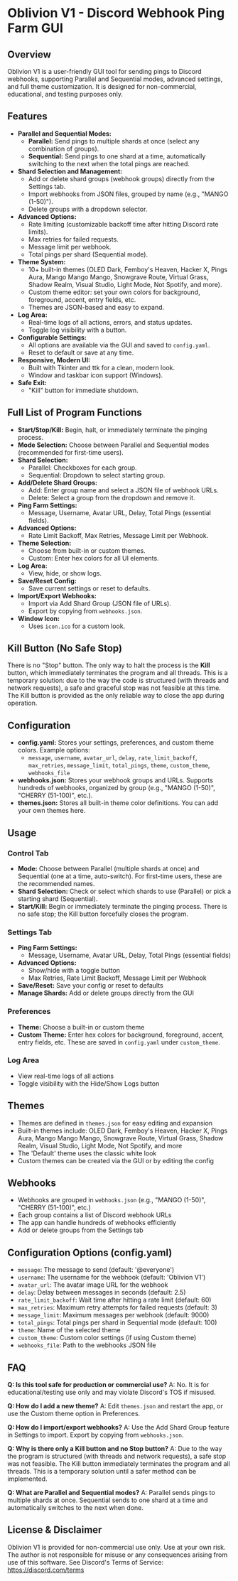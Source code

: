 # Oblivion V1 - Discord Webhook Ping Farm GUI

## Overview
Oblivion V1 is a user-friendly GUI tool for sending pings to Discord webhooks, supporting Parallel and Sequential modes, advanced settings, and full theme customization. It is designed for non-commercial, educational, and testing purposes only.

## Features
- **Parallel and Sequential Modes:**
  - **Parallel:** Send pings to multiple shards at once (select any combination of groups).
  - **Sequential:** Send pings to one shard at a time, automatically switching to the next when the total pings are reached.
- **Shard Selection and Management:**
  - Add or delete shard groups (webhook groups) directly from the Settings tab.
  - Import webhooks from JSON files, grouped by name (e.g., "MANGO (1-50)").
  - Delete groups with a dropdown selector.
- **Advanced Options:**
  - Rate limiting (customizable backoff time after hitting Discord rate limits).
  - Max retries for failed requests.
  - Message limit per webhook.
  - Total pings per shard (Sequential mode).
- **Theme System:**
  - 10+ built-in themes (OLED Dark, Femboy's Heaven, Hacker X, Pings Aura, Mango Mango Mango, Snowgrave Route, Virtual Grass, Shadow Realm, Visual Studio, Light Mode, Not Spotify, and more).
  - Custom theme editor: set your own colors for background, foreground, accent, entry fields, etc.
  - Themes are JSON-based and easy to expand.
- **Log Area:**
  - Real-time logs of all actions, errors, and status updates.
  - Toggle log visibility with a button.
- **Configurable Settings:**
  - All options are available via the GUI and saved to `config.yaml`.
  - Reset to default or save at any time.
- **Responsive, Modern UI:**
  - Built with Tkinter and ttk for a clean, modern look.
  - Window and taskbar icon support (Windows).
- **Safe Exit:**
  - "Kill" button for immediate shutdown.

## Full List of Program Functions
- **Start/Stop/Kill:** Begin, halt, or immediately terminate the pinging process.
- **Mode Selection:** Choose between Parallel and Sequential modes (recommended for first-time users).
- **Shard Selection:**
  - Parallel: Checkboxes for each group.
  - Sequential: Dropdown to select starting group.
- **Add/Delete Shard Groups:**
  - Add: Enter group name and select a JSON file of webhook URLs.
  - Delete: Select a group from the dropdown and remove it.
- **Ping Farm Settings:**
  - Message, Username, Avatar URL, Delay, Total Pings (essential fields).
- **Advanced Options:**
  - Rate Limit Backoff, Max Retries, Message Limit per Webhook.
- **Theme Selection:**
  - Choose from built-in or custom themes.
  - Custom: Enter hex colors for all UI elements.
- **Log Area:**
  - View, hide, or show logs.
- **Save/Reset Config:**
  - Save current settings or reset to defaults.
- **Import/Export Webhooks:**
  - Import via Add Shard Group (JSON file of URLs).
  - Export by copying from `webhooks.json`.
- **Window Icon:**
  - Uses `icon.ico` for a custom look.

## Kill Button (No Safe Stop)
There is no "Stop" button. The only way to halt the process is the **Kill** button, which immediately terminates the program and all threads. This is a temporary solution: due to the way the code is structured (with threads and network requests), a safe and graceful stop was not feasible at this time. The Kill button is provided as the only reliable way to close the app during operation.

## Configuration
- **config.yaml:** Stores your settings, preferences, and custom theme colors. Example options:
  - `message`, `username`, `avatar_url`, `delay`, `rate_limit_backoff`, `max_retries`, `message_limit`, `total_pings`, `theme`, `custom_theme`, `webhooks_file`
- **webhooks.json:** Stores your webhook groups and URLs. Supports hundreds of webhooks, organized by group (e.g., "MANGO (1-50)", "CHERRY (51-100)", etc.).
- **themes.json:** Stores all built-in theme color definitions. You can add your own themes here.

## Usage
### Control Tab
- **Mode:** Choose between Parallel (multiple shards at once) and Sequential (one at a time, auto-switch). For first-time users, these are the recommended names.
- **Shard Selection:** Check or select which shards to use (Parallel) or pick a starting shard (Sequential).
- **Start/Kill:** Begin or immediately terminate the pinging process. There is no safe stop; the Kill button forcefully closes the program.

### Settings Tab
- **Ping Farm Settings:**
  - Message, Username, Avatar URL, Delay, Total Pings (essential fields)
- **Advanced Options:**
  - Show/hide with a toggle button
  - Max Retries, Rate Limit Backoff, Message Limit per Webhook
- **Save/Reset:** Save your config or reset to defaults
- **Manage Shards:** Add or delete groups directly from the GUI

### Preferences
- **Theme:** Choose a built-in or custom theme
- **Custom Theme:** Enter hex colors for background, foreground, accent, entry fields, etc. These are saved in `config.yaml` under `custom_theme`.

### Log Area
- View real-time logs of all actions
- Toggle visibility with the Hide/Show Logs button

## Themes
- Themes are defined in `themes.json` for easy editing and expansion
- Built-in themes include: OLED Dark, Femboy's Heaven, Hacker X, Pings Aura, Mango Mango Mango, Snowgrave Route, Virtual Grass, Shadow Realm, Visual Studio, Light Mode, Not Spotify, and more
- The 'Default' theme uses the classic white look
- Custom themes can be created via the GUI or by editing the config

## Webhooks
- Webhooks are grouped in `webhooks.json` (e.g., "MANGO (1-50)", "CHERRY (51-100)", etc.)
- Each group contains a list of Discord webhook URLs
- The app can handle hundreds of webhooks efficiently
- Add or delete groups from the Settings tab

## Configuration Options (config.yaml)
- `message`: The message to send (default: '@everyone')
- `username`: The username for the webhook (default: 'Oblivion V1')
- `avatar_url`: The avatar image URL for the webhook
- `delay`: Delay between messages in seconds (default: 2.5)
- `rate_limit_backoff`: Wait time after hitting a rate limit (default: 60)
- `max_retries`: Maximum retry attempts for failed requests (default: 3)
- `message_limit`: Maximum messages per webhook (default: 9000)
- `total_pings`: Total pings per shard in Sequential mode (default: 100)
- `theme`: Name of the selected theme
- `custom_theme`: Custom color settings (if using Custom theme)
- `webhooks_file`: Path to the webhooks JSON file

## FAQ
**Q: Is this tool safe for production or commercial use?**
A: No. It is for educational/testing use only and may violate Discord's TOS if misused.

**Q: How do I add a new theme?**
A: Edit `themes.json` and restart the app, or use the Custom theme option in Preferences.

**Q: How do I import/export webhooks?**
A: Use the Add Shard Group feature in Settings to import. Export by copying from `webhooks.json`.

**Q: Why is there only a Kill button and no Stop button?**
A: Due to the way the program is structured (with threads and network requests), a safe stop was not feasible. The Kill button immediately terminates the program and all threads. This is a temporary solution until a safer method can be implemented.

**Q: What are Parallel and Sequential modes?**
A: Parallel sends pings to multiple shards at once. Sequential sends to one shard at a time and automatically switches to the next when done.

## License & Disclaimer
Oblivion V1 is provided for non-commercial use only. Use at your own risk. The author is not responsible for misuse or any consequences arising from use of this software. See Discord's Terms of Service: https://discord.com/terms 
